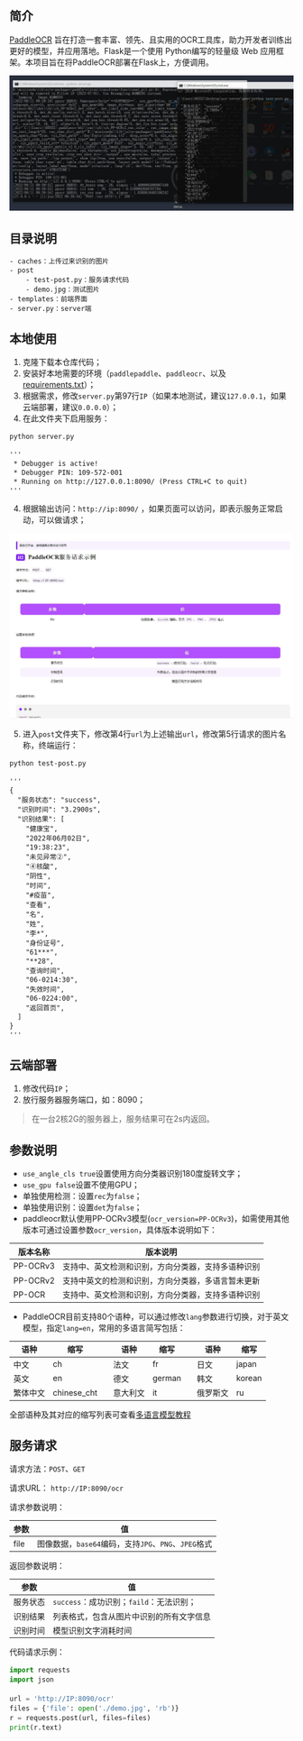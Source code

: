## 简介

[PaddleOCR](https://github.com/PaddlePaddle/PaddleOCR) 旨在打造一套丰富、领先、且实用的OCR工具库，助力开发者训练出更好的模型，并应用落地。Flask是一个使用 Python编写的轻量级 Web 应用框架。本项目旨在将PaddleOCR部署在Flask上，方便调用。

![](./images/1.jpg)

## 目录说明

```
- caches：上传过来识别的图片
- post
	- test-post.py：服务请求代码
	- demo.jpg：测试图片
- templates：前端界面
- server.py：server端
```

## 本地使用

1. 克隆下载本仓库代码；
2. 安装好本地需要的环境（`paddlepaddle`、`paddleocr`、以及[requirements.txt](https://github.com/PaddlePaddle/PaddleOCR/blob/release/2.5/requirements.txt)）；
3. 根据需求，修改`server.py`第97行`IP`（如果本地测试，建议`127.0.0.1`，如果云端部署，建议`0.0.0.0`）；
4. 在此文件夹下启用服务：

```
python server.py

'''
 * Debugger is active!
 * Debugger PIN: 109-572-001
 * Running on http://127.0.0.1:8090/ (Press CTRL+C to quit)
'''
```

4. 根据输出访问：`http://ip:8090/` ，如果页面可以访问，即表示服务正常启动，可以做请求；

![](./images/2.jpg)

5. 进入`post`文件夹下，修改第4行`url`为上述输出`url`，修改第5行请求的图片名称，终端运行：

```
python test-post.py

'''
{
  "服务状态": "success",
  "识别时间": "3.2900s",
  "识别结果": [
    "健康宝",
    "2022年06月02日",
    "19:38:23",
    "未见异常②",
    "④核酸",
    "阴性",
    "时间",
    "#疫苗",
    "查看",
    "名",
    "姓",
    "李*",
    "身份证号",
    "61***",
    "**28",
    "查询时间",
    "06-0214:30",
    "失效时间",
    "06-0224:00",
    "返回首页",
  ]
}
'''
```

## 云端部署

1. 修改代码`IP`；
2. 放行服务器服务端口，如：8090；

> 在一台2核2G的服务器上，服务结果可在2s内返回。

## 参数说明

- `use_angle_cls true`设置使用方向分类器识别180度旋转文字；
- `use_gpu false`设置不使用GPU；
- 单独使用检测：设置`rec`为`false`；
- 单独使用识别：设置`det`为`false`；
- paddleocr默认使用PP-OCRv3模型(`ocr_version=PP-OCRv3`)，如需使用其他版本可通过设置参数`ocr_version`，具体版本说明如下：

| 版本名称 | 版本说明                                           |
| -------- | -------------------------------------------------- |
| PP-OCRv3 | 支持中、英文检测和识别，方向分类器，支持多语种识别 |
| PP-OCRv2 | 支持中英文的检测和识别，方向分类器，多语言暂未更新 |
| PP-OCR   | 支持中、英文检测和识别，方向分类器，支持多语种识别 |

- PaddleOCR目前支持80个语种，可以通过修改`lang`参数进行切换，对于英文模型，指定`lang=en`，常用的多语言简写包括：

| 语种     | 缩写        |      | 语种     | 缩写   |      | 语种     | 缩写   |
| -------- | ----------- | ---- | -------- | ------ | ---- | -------- | ------ |
| 中文     | ch          |      | 法文     | fr     |      | 日文     | japan  |
| 英文     | en          |      | 德文     | german |      | 韩文     | korean |
| 繁体中文 | chinese_cht |      | 意大利文 | it     |      | 俄罗斯文 | ru     |

全部语种及其对应的缩写列表可查看[多语言模型教程](https://github.com/PaddlePaddle/PaddleOCR/blob/release/2.5/doc/doc_ch/multi_languages.md)

## 服务请求

请求方法：`POST`、`GET`

请求URL： `http://IP:8090/ocr`

请求参数说明：

| 参数 | 值                                                   |
| ---- | ---------------------------------------------------- |
| file | 图像数据，`base64`编码，支持`JPG`、`PNG`、`JPEG`格式 |

返回参数说明：

| 参数     | 值                                       |
| -------- | ---------------------------------------- |
| 服务状态 | `success`：成功识别；`faild`：无法识别； |
| 识别结果 | 列表格式，包含从图片中识别的所有文字信息 |
| 识别时间 | 模型识别文字消耗时间                     |

代码请求示例：

```python
import requests
import json

url = 'http://IP:8090/ocr'
files = {'file': open('./demo.jpg', 'rb')}
r = requests.post(url, files=files)
print(r.text)
```
